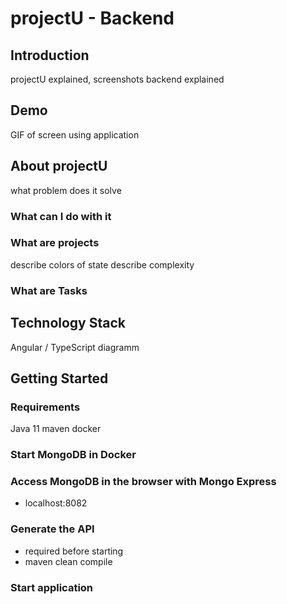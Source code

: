 # projectU - Backend

## Introduction
projectU explained, screenshots
backend explained

## Demo
GIF of screen using application

## About projectU
what problem does it solve

### What can I do with it

### What are projects
describe colors of state
describe complexity

### What are Tasks

## Technology Stack
Angular / TypeScript
diagramm


## Getting Started

### Requirements
Java 11
maven
docker

### Start MongoDB in Docker

### Access MongoDB in the browser with Mongo Express
- localhost:8082

### Generate the API
- required before starting
- maven clean compile

### Start application